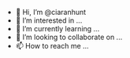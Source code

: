 - 👋 Hi, I’m @ciaranhunt
- 👀 I’m interested in ...
- 🌱 I’m currently learning ...
- 💞️ I’m looking to collaborate on ...
- 📫 How to reach me ...

<!---
ciaranhunt/ciaranhunt is a ✨ special ✨ repository because its `README.md` (this file) appears on your GitHub profile.
You can click the Preview link to take a look at your changes.
--->
